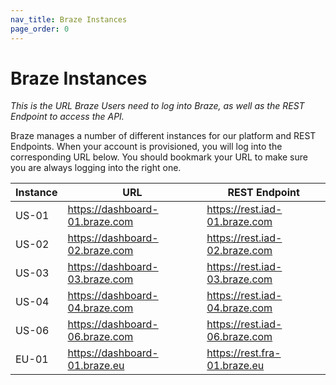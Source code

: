 ```yaml
---
nav_title: Braze Instances
page_order: 0
---
```


# Braze Instances

_This is the URL Braze Users need to log into Braze, as well as the REST Endpoint to access the API._

Braze manages a number of different instances for our platform and REST Endpoints. When your account is provisioned, you will log into the corresponding URL below. You should bookmark your URL to make sure you are always logging into the right one.

|Instance|URL|REST Endpoint|
|---|---|---|
|US-01| https://dashboard-01.braze.com | https://rest.iad-01.braze.com |
|US-02| https://dashboard-02.braze.com | https://rest.iad-02.braze.com |
|US-03| https://dashboard-03.braze.com | https://rest.iad-03.braze.com |
|US-04| https://dashboard-04.braze.com | https://rest.iad-04.braze.com |
|US-06| https://dashboard-06.braze.com | https://rest.iad-06.braze.com |
|EU-01| https://dashboard-01.braze.eu | https://rest.fra-01.braze.eu |
